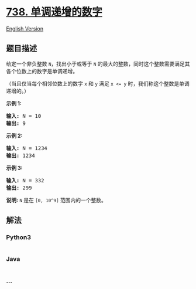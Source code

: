 # [738. 单调递增的数字](https://leetcode-cn.com/problems/monotone-increasing-digits)

[English Version](/solution/0700-0799/0738.Monotone%20Increasing%20Digits/README_EN.md)

## 题目描述

<!-- 这里写题目描述 -->
<p>给定一个非负整数&nbsp;<code>N</code>，找出小于或等于&nbsp;<code>N</code>&nbsp;的最大的整数，同时这个整数需要满足其各个位数上的数字是单调递增。</p>

<p>（当且仅当每个相邻位数上的数字&nbsp;<code>x</code>&nbsp;和&nbsp;<code>y</code>&nbsp;满足&nbsp;<code>x &lt;= y</code>&nbsp;时，我们称这个整数是单调递增的。）</p>

<p><strong>示例 1:</strong></p>

<pre><strong>输入:</strong> N = 10
<strong>输出:</strong> 9
</pre>

<p><strong>示例 2:</strong></p>

<pre><strong>输入:</strong> N = 1234
<strong>输出:</strong> 1234
</pre>

<p><strong>示例 3:</strong></p>

<pre><strong>输入:</strong> N = 332
<strong>输出:</strong> 299
</pre>

<p><strong>说明:</strong> <code>N</code>&nbsp;是在&nbsp;<code>[0, 10^9]</code>&nbsp;范围内的一个整数。</p>

## 解法

<!-- 这里可写通用的实现逻辑 -->

<!-- tabs:start -->

### **Python3**

<!-- 这里可写当前语言的特殊实现逻辑 -->

```python

```

### **Java**

<!-- 这里可写当前语言的特殊实现逻辑 -->

```java

```

### **...**

```

```

<!-- tabs:end -->
